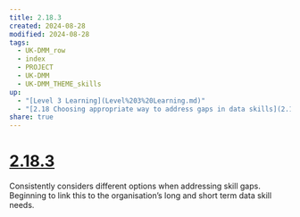 ```yaml
---
title: 2.18.3
created: 2024-08-28
modified: 2024-08-28
tags:
  - UK-DMM_row
  - index
  - PROJECT
  - UK-DMM
  - UK-DMM_THEME_skills
up:
  - "[Level 3 Learning](Level%203%20Learning.md)"
  - "[2.18 Choosing appropriate way to address gaps in data skills](2.18%20Choosing%20appropriate%20way%20to%20address%20gaps%20in%20data%20skills.md)"
share: true
---
```

# [2.18.3](2.18.3.md)

Consistently considers different options when addressing skill gaps. Beginning to link this to the organisation’s long and short term data skill needs.
